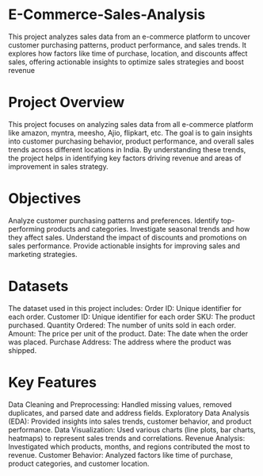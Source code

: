 # E-Commerce-Sales-Analysis
This project analyzes sales data from an e-commerce platform to uncover customer purchasing patterns, product performance, and sales trends. It explores how factors like time of purchase, location, and discounts affect sales, offering actionable insights to optimize sales strategies and boost revenue

# Project Overview
This project focuses on analyzing sales data from all e-commerce platform like amazon, myntra, meesho, Ajio, flipkart, etc. The goal is to gain insights into customer purchasing behavior, product performance, and overall sales trends across different locations in India. By understanding these trends, the project helps in identifying key factors driving revenue and areas of improvement in sales strategy.

# Objectives
Analyze customer purchasing patterns and preferences.
Identify top-performing products and categories.
Investigate seasonal trends and how they affect sales.
Understand the impact of discounts and promotions on sales performance.
Provide actionable insights for improving sales and marketing strategies.

# Datasets
The dataset used in this project includes:
Order ID: Unique identifier for each order.
Customer ID: Unique identifier for each order
SKU: The product purchased.
Quantity Ordered: The number of units sold in each order.
Amount: The price per unit of the product.
Date: The date when the order was placed.
Purchase Address: The address where the product was shipped.

# Key Features
Data Cleaning and Preprocessing: Handled missing values, removed duplicates, and parsed date and address fields.
Exploratory Data Analysis (EDA): Provided insights into sales trends, customer behavior, and product performance.
Data Visualization: Used various charts (line plots, bar charts, heatmaps) to represent sales trends and correlations.
Revenue Analysis: Investigated which products, months, and regions contributed the most to revenue.
Customer Behavior: Analyzed factors like time of purchase, product categories, and customer location.
